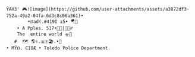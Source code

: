     ŶAH3' 🎮![image](https://github.com/user-attachments/assets/a3872df3-752a-49a2-84fa-6d3c8c06a361)•
            •ẞad(.#419I ı5• 🪂🧸
        • A Pples. 517•🧉🔝|🚣🏻‍♂️
        The  entire world 🛸🏡
       #  🗺️ 🌎✌️.🇧🇹🏖️.•🥤
    • MŸẞ. CIOÆ • Toledo Police Department. 